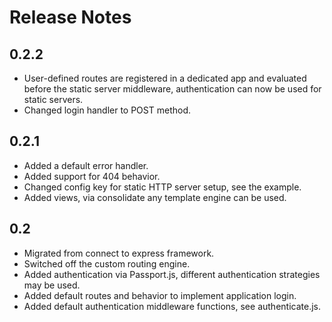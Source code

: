 # Release Notes

## 0.2.2

   * User-defined routes are registered in a dedicated app and evaluated before the static server 
     middleware, authentication can now be used for static servers.
   * Changed login handler to POST method.

## 0.2.1

   * Added a default error handler.
   * Added support for 404 behavior.
   * Changed config key for static HTTP server setup, see the example.
   * Added views, via consolidate any template engine can be used. 

## 0.2

   * Migrated from connect to express framework. 
   * Switched off the custom routing engine. 
   * Added authentication via Passport.js, different authentication strategies may be used.
   * Added default routes and behavior to implement application login. 
   * Added default authentication middleware functions, see authenticate.js.
